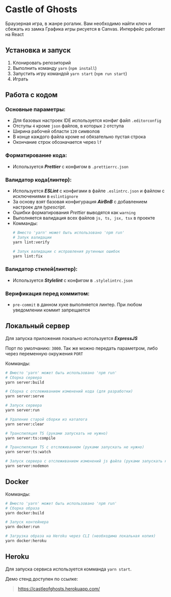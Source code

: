 # Castle of Ghosts

Браузерная игра, в жанре рогалик. Вам необходимо найти ключ и сбежать из замка
Графика игры рисуется в Canvas. Интерфейс работает на React

## Установка и запуск
1. Клонировать репозиторий
2. Выполнить команду `yarn` (`npm install`)
3. Запустить игру командой `yarn start` (`npm run start`)
4. Играть

## Работа с кодом

### Основные параметры:
-   Для базовых настроек IDE используется конфиг файл `.editorconfig`
-   Отступы `4` кроме `json` файлов, в которых `2` отступа
-   Ширина рабочей области `120` символов
-   В конце каждого файла кроме `md` обязательно пустая строка
-   Окончание строк обозначается через `lf`

### Форматирование кода:
-   Используется __*Prettier*__ с конфигом в `.prettierrc.json`

### Валидатор кода(линтер):
-   Используется __*ESLint*__ с конфигами в файле `.eslintrc.json` и файлом с исключениями в `eslintignore`
-   За основу взят базовая конфигурация __*AirBnB*__ с добавлением настроек для *typescript*.
-   Ошибки форматирования *Prettier* выводятся как `warning`
-   Выполняется валидация всех файлов `js, ts, jsx, tsx` в проекте
-   Комманды:
    ```bash
    # Вместо 'yarn' может быть использовано 'npm run'
    # Запук валидации
    yarn lint:verify

    # Запук валидации с исправления рутинных ошибок
    yarn lint:fix
    ```
### Валидатор стилей(линтер):
-   Используется __*Stylelint*__ с конфигом в `.stylelintrc.json`

### Верификация перед коммитом:
-   `pre-commit` в данном хуке выполняется линтер. При любом уведомлении коммит запрещается


## Локальный сервер
Для запуска приложения локально используется __*ExpressJS*__

Порт по умолчанию: `3000`. Так же можно передать параметром, либо через переменную окружения `PORT`

Комманды:
```bash
# Вместо 'yarn' может быть использовано 'npm run'
# Сборка сервера
yarn server:build

# Сборка с отслеживанием изменений кода (для разработки)
yarn server:serve

# Запуск сервера
yarn server:run

# Удаление старой сборки из каталога
yarn server:clear

# Транспиляция TS (руками запускать не нужно)
yarn server:ts:compile

# Транспиляция TS с отслеживанием (руками запускать не нужно)
yarn server:ts:watch

# Запуск сервера с отслеживанием изменений js файла (руками запускать не нужно)
yarn server:nodemon
```

## Docker
Комманды:
```bash
# Вместо 'yarn' может быть использовано 'npm run'
# Сборка образа
yarn docker:build

# Запуск контейнера
yarn docker:run

# Загрузка образа на Heroku через CLI (необходима локальная копия)
yarn docker:heroku
```

## Heroku
Для запуска сервиса используется комманда `yarn start`.

Демо стенд доступен по ссылке:
> https://castleofghosts.herokuapp.com/

